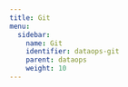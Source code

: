 ```yaml
---
title: Git
menu:
  sidebar:
    name: Git
    identifier: dataops-git
    parent: dataops
    weight: 10
---
```

